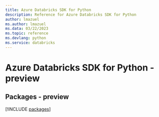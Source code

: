 ```yaml
---
title: Azure Databricks SDK for Python
description: Reference for Azure Databricks SDK for Python
author: lmazuel
ms.author: lmazuel
ms.data: 03/22/2023
ms.topic: reference
ms.devlang: python
ms.service: databricks
---
```

# Azure Databricks SDK for Python - preview
## Packages - preview
[!INCLUDE [packages](databricks-index.md)]